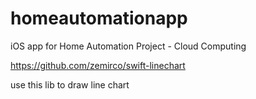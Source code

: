 # homeautomationapp
iOS app for Home Automation Project - Cloud Computing 


https://github.com/zemirco/swift-linechart

use this lib to draw line chart
